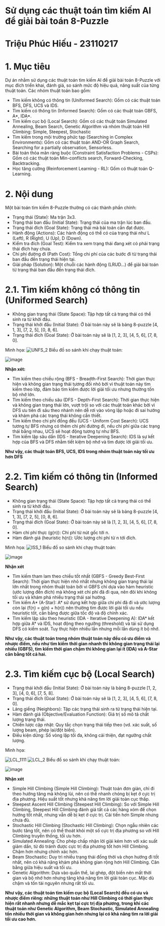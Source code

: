 # Sử dụng các thuật toán tìm kiếm AI để giải bài toán 8-Puzzle
# Triệu Phúc Hiếu - 23110217
# 1. Mục tiêu
  Dự án nhằm sử dụng các thuật toán tìm kiếm AI để giải bài toán 8-Puzzle với mục đích triển khai, đánh giá, so sánh mức độ hiệu quả, năng suất của từng thuật toán. Các nhóm thuật toán bao gồm:
  - Tìm kiếm không có thông tin (Uniformed Search): Gồm có các thuật toán BFS, DFS, UCS và IDS.
  - Tìm kiếm có thông tin (Informed Search): Gồm có các thuật toán GBFS, A*, IDA*.
  - Tìm kiếm cục bộ (Local Search): Gồm có các thuật toán Simulated Annealing, Beam Search, Genetic Algorithm và nhóm thuật toán Hill Climbing: Simple, Steepest, Stochastic
  - Tìm kiếm trong môi trường phức tạp (Searching in Complex Environments): Gồm có các thuật toán AND-OR Graph Search, Searching for a partially observation, Sensorless.
  - Bài toán thỏa mãn ràng buộc (Constraint Satisfaction Problems - CSPs): Gồm có các thuật toán Min-conflicts search, Forward-Checking, Backtracking.
  - Học tăng cường (Reinforcement Learning - RL): Gồm có thuật toán Q-Learning.
# 2. Nội dung
  Một bài toán tìm kiếm 8-Puzzle thường có các thành phần chính:
  - Trạng thái (State): Ma trận 3x3.
  - Trạng thái ban đầu (Initial State): Trạng thái của ma trận lúc ban đầu.
  - Trạng thái đích (Goal State): Trạng thái mà bài toán cần đạt được.
  - Hành động (Actions): Các hành động có thể có của trạng thái như L (Left), R (Right), U (Up), D (Down).
  - Kiểm tra đích (Goal Test): Kiểm tra xem trạng thái đang xét có phải trạng thái đích hay chưa.
  - Chi phí đường đi (Path Cost): Tổng chi phí của các bước đi từ trạng thái ban đầu đến trạng thái hiện tại.
  - Giải pháp (Solution): Một chuỗi các hành động (LRUD...) để giải bài toán từ trạng thái ban đầu đến trạng thái đích. 
# 2.1.  Tìm kiếm không có thông tin (Uniformed Search)
- Không gian trạng thái (State Space): Tập hợp tất cả trạng thái có thể sinh ra từ khởi đầu.
- Trạng thái khởi đầu (Initial State): Ở bài toán này sẽ là bảng 8-puzzle [4, 1, 3], [7, 2, 5], [0, 8, 6].
- Trạng thái đích (Goal State): Ở bài toán này sẽ là [1, 2, 3], [4, 5, 6], [7, 8, 0].

Minh họa:
![UNFS_2](https://github.com/user-attachments/assets/13c3a781-a9a5-457c-afcd-56030fd57107)
Biểu đồ so sánh khi chạy thuật toán:
  
![image](https://github.com/user-attachments/assets/e6d56b60-4958-4ca5-84a0-a3b63a9c4948)
  
**Nhận xét:**
+ Tìm kiếm theo chiều rộng (BFS - Breadth-First Search): Thời gian thực hiện và không gian trạng thái tương đối nhỏ bởi vì thuật toán này tìm kiếm theo lớp, đảm bảo tìm kiếm được lời giải tối ưu nhưng thường tốn bộ nhớ lớn.
+ Tìm kiếm theo chiều sâu (DFS - Depth-First Search): Thời gian thực hiện và không gian trạng thái lớn, vượt trội so với các thuật toán khác bởi vì DFS ưu tiên đi sâu theo nhánh nên dễ rơi vào vòng lặp hoặc đi sai hướng và khám phá các trạng thái không cần thiết.
+ Tìm kiếm theo chi phí đồng đều (UCS - Uniform Cost Search): UCS tương tự BFS nhưng có thêm chi phí đường đi, nếu chi phí giữa các trạng thái bằng nhau, UCS sẽ hoạt động tương tự như BFS.
+ Tìm kiếm lặp sâu dần (IDS - Iterative Deepening Search): IDS là sự kết hợp của BFS và DFS nhằm tiết kiệm bộ nhớ và tìm được lời giải tối ưu.
  
**Như vậy, các thuật toán BFS, UCS, IDS trong nhóm thuật toán này tối ưu hơn DFS**
# 2.2. Tìm kiếm có thông tin (Informed Search)
- Không gian trạng thái (State Space): Tập hợp tất cả trạng thái có thể sinh ra từ khởi đầu.
- Trạng thái khởi đầu (Initial State): Ở bài toán này sẽ là bảng 8-puzzle [4, 1, 3], [7, 2, 5], [0, 8, 6].
- Trạng thái đích (Goal State): Ở bài toán này sẽ là [1, 2, 3], [4, 5, 6], [7, 8, 0].
- Hàm chi phí thực (g(n)): Chi phí từ nút gốc tới n.
- Hàm đánh giá (heuristic h(n)): Ước lượng chi phí từ n tới đích.

Minh họa: 
![ISS_1](https://github.com/user-attachments/assets/e5157cda-779a-4471-84a5-0121011a7381)
Biểu đồ so sánh khi chạy thuật toán:
  
![image](https://github.com/user-attachments/assets/d92d443a-ee11-4f64-8fdd-f418f4470aeb)
  
**Nhận xét**
+ Tìm kiếm tham lam theo chiều tốt nhất (GBFS - Greedy Best-First Search): Thời gian thực hiện nhỏ nhất nhưng không gian trạng thái lại lớn nhất trong nhóm thuật toán bởi vì GBFS chỉ dựa vào hàm heuristic (ước lượng đến đích) mà không xét chi phí đã đi qua, nên đôi khi không tối ưu và khám phá nhiều trạng thái sai hướng.
+ Tìm kiếm A* (A-Star): A* sử dụng kết hợp giữa chi phí đã đi và ước lượng còn lại (f(n) = g(n) + h(n)) nên thường tìm được lời giải tối ưu nếu heuristic tốt, cân bằng được giữa tốc độ và độ chính xác.
+ Tìm kiếm lặp sâu theo heuristic (IDA - Iterative Deepening A): IDA* kết hợp giữa A* và IDS, hoạt động theo ngưỡng (threshold) và tái sử dụng DFS có kiểm soát. Tuy thực hiện nhiều lần nhưng mỗi lần dùng ít bộ nhớ.

**Như vậy, các thuật toán trong nhóm thuật toán này đều có ưu điểm và nhược điểm, nếu như tìm kiếm thời gian nhanh thì không gian trạng thái lại nhiều (GBFS), tìm kiếm thời gian chậm thì không gian lại ít (IDA) và A-Star cân bằng tốt cả hai.**
# 2.3. Tìm kiếm cục bộ (Local Search)
- Trạng thái khởi đầu (Initial State): Ở bài toán này là bảng 8-puzzle [1, 2, 3], [4, 0, 6], [7, 5, 8].
- Trạng thái đích (Goal State): Ở bài toán này sẽ là [1, 2, 3], [4, 5, 6], [7, 8, 0].
- Láng giềng (Neighbors): Tập các trạng thái sinh ra từ trạng thái hiện tại.
- Hàm đánh giá (Objective/Evaluation Function): Giá trị số mô tả chất lượng trạng thái.
- Chiến lược cập nhật: Quy tắc chọn trạng thái tiếp theo (vd. xác suất, số lượng beam, phép lai/đột biến).
- Điều kiện dừng: Số vòng lặp tối đa, không cải thiện, đạt ngưỡng chất lượng.

Minh họa: 

![LCL_1111](https://github.com/user-attachments/assets/deb75fd5-d951-472e-8d73-c776397a70ba)
![LCL_2](https://github.com/user-attachments/assets/3e0578b1-f089-4ab1-b4d9-3cccf8c79d6f)
Biểu đồ so sánh khi chạy thuật toán:

![image](https://github.com/user-attachments/assets/fa27b310-46ce-4969-9e33-b9d3a6d8402d)

**Nhận xét**
+ Simple Hill Climbing (Simple Hill Climbing): Thuật toán đơn giản, chỉ đi theo hướng tăng mà không lùi, nên có thể nhanh chóng bị kẹt ở cực trị địa phương. Hiệu suất tốt nhưng khả năng tìm lời giải toàn cục thấp.
+ Steepest Ascent Hill Climbing (Steepest Hill Climbing): So với Simple Hill Climbing, Steepest Hill Climbing đánh giá tất cả các hàng xóm để chọn hướng tốt nhất, nhưng vẫn dễ bị kẹt ở cực trị. Cải tiến hơn Simple nhưng chưa đủ.
+ Stochastic Hill Climbing (Stochastic Hill Climbing): Chọn ngẫu nhiên các bước tăng tốt, nên có thể thoát khỏi một số cực trị địa phương so với Hill Climbing truyền thống, tối ưu hơn.
+ Simulated Annealing: Cho phép chấp nhận lời giải kém hơn với xác suất giảm dần, từ đó tránh được cực trị địa phương tốt hơn Hill Climbing. Chậm hơn nhưng chính xác hơn.
+ Beam Stochastic: Duy trì nhiều trạng thái đồng thời và chọn hướng đi tốt nhất, nên có khả năng khám phá không gian rộng hơn Hill Climbing. Cân bằng giữa hiệu suất và tối ưu.
+ Genetic Algorithm: Dựa vào quần thể, lai ghép, đột biến nên mất thời gian và bộ nhớ hơn nhưng tăng khả năng tìm lời giải toàn cục. Mặc dù chậm và tốn tài nguyên nhưng rất tối ưu.

**Như vậy, các thuật toán tìm kiếm cục bộ (Local Search) đều có ưu và nhược điểm riêng: những thuật toán như Hill Climbing có thời gian thực hiện rất nhanh nhưng dễ mắc kẹt tại cực trị địa phương, trong khi các thuật toán như Genetic Algorithm, Beam Stochastic, Simulated Annealing tốn nhiều thời gian và không gian hơn nhưng lại có khả năng tìm ra lời giải tối ưu cao hơn.**

  

  


